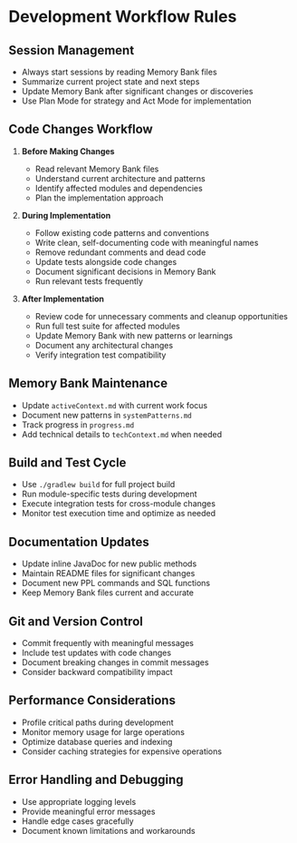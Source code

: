 # Development Workflow Rules

## Session Management
- Always start sessions by reading Memory Bank files
- Summarize current project state and next steps
- Update Memory Bank after significant changes or discoveries
- Use Plan Mode for strategy and Act Mode for implementation

## Code Changes Workflow
1. **Before Making Changes**
   - Read relevant Memory Bank files
   - Understand current architecture and patterns
   - Identify affected modules and dependencies
   - Plan the implementation approach

2. **During Implementation**
   - Follow existing code patterns and conventions
   - Write clean, self-documenting code with meaningful names
   - Remove redundant comments and dead code
   - Update tests alongside code changes
   - Document significant decisions in Memory Bank
   - Run relevant tests frequently

3. **After Implementation**
   - Review code for unnecessary comments and cleanup opportunities
   - Run full test suite for affected modules
   - Update Memory Bank with new patterns or learnings
   - Document any architectural changes
   - Verify integration test compatibility

## Memory Bank Maintenance
- Update `activeContext.md` with current work focus
- Document new patterns in `systemPatterns.md`
- Track progress in `progress.md`
- Add technical details to `techContext.md` when needed

## Build and Test Cycle
- Use `./gradlew build` for full project build
- Run module-specific tests during development
- Execute integration tests for cross-module changes
- Monitor test execution time and optimize as needed

## Documentation Updates
- Update inline JavaDoc for new public methods
- Maintain README files for significant changes
- Document new PPL commands and SQL functions
- Keep Memory Bank files current and accurate

## Git and Version Control
- Commit frequently with meaningful messages
- Include test updates with code changes
- Document breaking changes in commit messages
- Consider backward compatibility impact

## Performance Considerations
- Profile critical paths during development
- Monitor memory usage for large operations
- Optimize database queries and indexing
- Consider caching strategies for expensive operations

## Error Handling and Debugging
- Use appropriate logging levels
- Provide meaningful error messages
- Handle edge cases gracefully
- Document known limitations and workarounds
